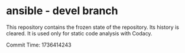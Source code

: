 # ansible - devel branch

This repository contains the frozen state of the repository.
Its history is cleared. It is used only for static code
analysis with Codacy.

Commit Time: 1736414243